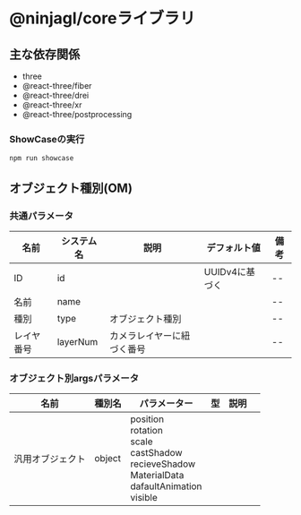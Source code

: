 # @ninjagl/coreライブラリ

## 主な依存関係
- three
- @react-three/fiber
- @react-three/drei
- @react-three/xr
- @react-three/postprocessing

### ShowCaseの実行
```
npm run showcase
```


## オブジェクト種別(OM)

### 共通パラメータ

| 名前 | システム名 | 説明 | デフォルト値 | 備考 |
| -- | -- | -- | -- | -- |
| ID | id |  | UUIDv4に基づく | -- |
| 名前 | name | | | -- |
| 種別 | type | オブジェクト種別 | | -- |
| レイヤ番号 | layerNum| カメラレイヤーに紐づく番号 | | -- |



### オブジェクト別argsパラメータ

| 名前 | 種別名 | パラメーター | 型 | 説明 |  |
| -- | -- | -- | -- | -- | -- |
| 汎用オブジェクト | object | position<br>rotation<br>scale<br>castShadow<br>recieveShadow<br>MaterialData<br>dafaultAnimation<br>visible<br>||||